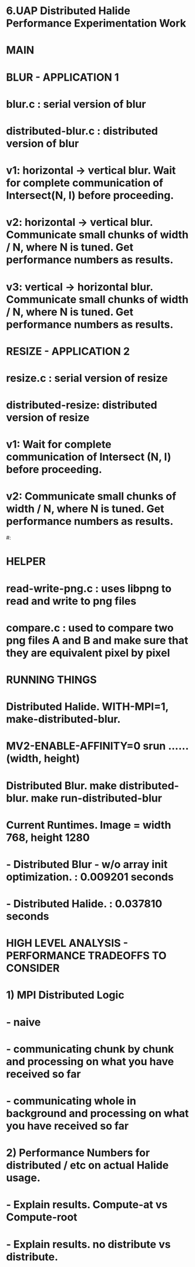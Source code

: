 # 6.UAP Distributed Halide Performance Experimentation Work
#
# MAIN
# BLUR - APPLICATION 1
# blur.c : serial version of blur
# distributed-blur.c : distributed version of blur
# v1: horizontal -> vertical blur. Wait for complete communication of Intersect(N, I) before proceeding.
# v2: horizontal -> vertical blur. Communicate small chunks of width / N, where N is tuned. Get performance numbers as results.
# v3: vertical -> horizontal blur. Communicate small chunks of width / N, where N is tuned. Get performance numbers as results.
#
# RESIZE - APPLICATION 2
# resize.c : serial version of resize
# distributed-resize: distributed version of resize
# v1: Wait for complete communication of Intersect (N, I) before proceeding.
# v2: Communicate small chunks of width / N, where N is tuned. Get performance numbers as results.
#:
# HELPER
# read-write-png.c : uses libpng to read and write to png files
# compare.c : used to compare two png files A and B and make sure that they are equivalent pixel by pixel
#
# RUNNING THINGS
# Distributed Halide. WITH-MPI=1, make-distributed-blur.
#											MV2-ENABLE-AFFINITY=0 srun ...... (width, height)
#	Distributed Blur.   make distributed-blur. make run-distributed-blur
#
# Current Runtimes. Image = width 768, height 1280
# - Distributed Blur - w/o array init optimization. : 0.009201 seconds
# - Distributed Halide.															: 0.037810 seconds
#
#
# HIGH LEVEL ANALYSIS - PERFORMANCE TRADEOFFS TO CONSIDER
#
# 1) MPI Distributed Logic
# - naive
# - communicating chunk by chunk and processing on what you have received so far
# - communicating whole in background and processing on what you have received so far
#
# 2) Performance Numbers for distributed / etc on actual Halide usage.
# - Explain results. Compute-at vs Compute-root
# - Explain results. no distribute vs distribute.




